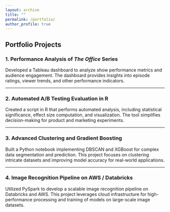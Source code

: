 ```yaml
---
layout: archive
title: ""
permalink: /portfolio/
author_profile: true
---
```


## Portfolio Projects

### **1. Performance Analysis of *The Office* Series**
Developed a Tableau dashboard to analyze show performance metrics and audience engagement. The dashboard provides insights into episode ratings, viewer trends, and other performance indicators.

---

### **2. Automated A/B Testing Evaluation in R**
Created a script in R that performs automated analysis, including statistical significance, effect size computation, and visualization. The tool simplifies decision-making for product and marketing experiments.

---

### **3. Advanced Clustering and Gradient Boosting**
Built a Python notebook implementing DBSCAN and XGBoost for complex data segmentation and prediction. This project focuses on clustering intricate datasets and improving model accuracy for real-world applications.

---

### **4. Image Recognition Pipeline on AWS / Databricks**
Utilized PySpark to develop a scalable image recognition pipeline on Databricks and AWS. This project leverages cloud infrastructure for high-performance processing and training of models on large-scale image datasets.
